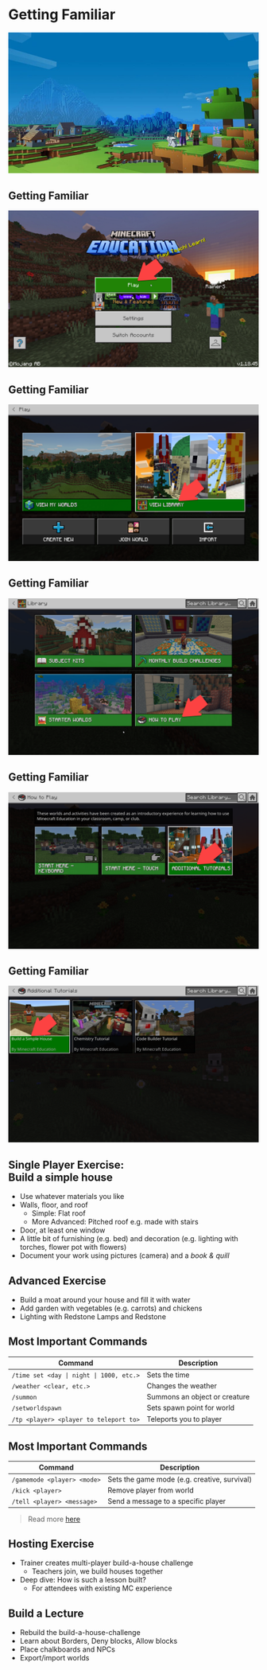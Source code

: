 # Getting Familiar

![Hero image](images/0050-intro-hero.jpg)


## Getting Familiar

![Start screen](images/0040-starter.png)


## Getting Familiar

![View library](images/0040-library.png)


## Getting Familiar

![How to play lessons](images/0040-how-to-play.png)


## Getting Familiar

![Start screen](images/0050-additional-tutorials.png)


## Getting Familiar

![Start screen](images/0050-build-house.png)


## Single Player Exercise:<br/>Build a simple house

* Use whatever materials you like
* Walls, floor, and roof
  * Simple: Flat roof
  * More Advanced: Pitched roof e.g. made with stairs
* Door, at least one window
* A little bit of furnishing (e.g. bed) and decoration (e.g. lighting with torches, flower pot with flowers)
* Document your work using pictures (camera) and a *book & quill*


## Advanced Exercise

* Build a moat around your house and fill it with water
* Add garden with vegetables (e.g. carrots) and chickens
* Lighting with Redstone Lamps and Redstone


## Most Important Commands

| Command                                  | Description                                  |
| ---------------------------------------- | -------------------------------------------- |
| `/time set <day \| night \| 1000, etc.>` | Sets the time                                |
| `/weather <clear, etc.>`                 | Changes the weather                          |
| `/summon`                                | Summons an object or creature                |
| `/setworldspawn`                         | Sets spawn point for world                   |
| `/tp <player> <player to teleport to>`   | Teleports you to player                      |


## Most Important Commands

| Command                                  | Description                                  |
| ---------------------------------------- | -------------------------------------------- |
| `/gamemode <player> <mode>`              | Sets the game mode (e.g. creative, survival) |
| `/kick <player>`                         | Remove player from world                     |
| `/tell <player> <message>`               | Send a message to a specific player          |

> Read more [here](https://educommunity.minecraft.net/hc/en-us/articles/360047555451)


## Hosting Exercise

* Trainer creates multi-player build-a-house challenge
  * Teachers join, we build houses together
* Deep dive: How is such a lesson built?
  * For attendees with existing MC experience


## Build a Lecture

* Rebuild the build-a-house-challenge
* Learn about Borders, Deny blocks, Allow blocks
* Place chalkboards and NPCs
* Export/import worlds
